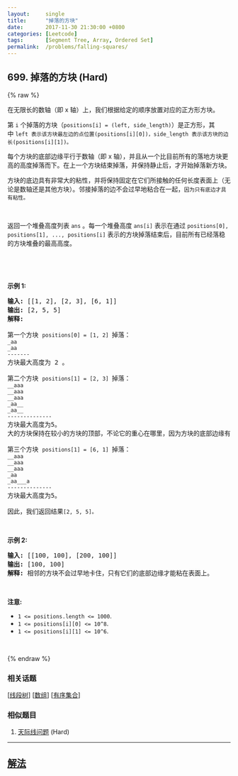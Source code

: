 ```yaml
---
layout:     single
title:      "掉落的方块"
date:       2017-11-30 21:30:00 +0800
categories: [Leetcode]
tags:       [Segment Tree, Array, Ordered Set]
permalink:  /problems/falling-squares/
---
```


## 699. 掉落的方块 (Hard)

{% raw %}

<p>在无限长的数轴（即 x 轴）上，我们根据给定的顺序放置对应的正方形方块。</p>

<p>第 <code>i</code> 个掉落的方块（<code>positions[i] = (left, side_length)</code>）是正方形，其中&nbsp;<code>left 表示该方块最左边的点位置(positions[i][0])，side_length 表示该方块的边长(positions[i][1])。</code></p>

<p>每个方块的底部边缘平行于数轴（即 x 轴），并且从一个比目前所有的落地方块更高的高度掉落而下。在上一个方块结束掉落，并保持静止后，才开始掉落新方块。</p>

<p>方块的底边具有非常大的粘性，并将保持固定在它们所接触的任何长度表面上（无论是数轴还是其他方块）。邻接掉落的边不会过早地粘合在一起，<code>因为只有底边才具有粘性。</code></p>

<p>&nbsp;</p>

<p>返回一个堆叠高度列表&nbsp;<code>ans</code> 。每一个堆叠高度&nbsp;<code>ans[i]</code>&nbsp;表示在通过&nbsp;<code>positions[0], positions[1], ..., positions[i]</code>&nbsp;表示的方块掉落结束后，目前所有已经落稳的方块堆叠的最高高度。</p>

<p>&nbsp;</p>

<p>&nbsp;</p>

<p><strong>示例 1:</strong></p>

<pre><strong>输入:</strong> [[1, 2], [2, 3], [6, 1]]
<strong>输出:</strong> [2, 5, 5]
<strong>解释:

</strong>第一个方块 <code>positions[0] = [1, 2] </code>掉落：
<code>_aa
_aa
-------
</code>方块最大高度为 2 。

第二个方块 <code>positions[1] = [2, 3] </code>掉落：
<code>__aaa
__aaa
__aaa
_aa__
_aa__
--------------
</code>方块最大高度为5。
大的方块保持在较小的方块的顶部，不论它的重心在哪里，因为方块的底部边缘有非常大的粘性。

第三个方块 <code>positions[1] = [6, 1] </code>掉落：
<code>__aaa
__aaa
__aaa
_aa
_aa___a
-------------- 
</code>方块最大高度为5。

因此，我们返回结果<code>[2, 5, 5]。</code>
</pre>

<p>&nbsp;</p>

<p><strong>示例 2:</strong></p>

<pre><strong>输入:</strong> [[100, 100], [200, 100]]
<strong>输出:</strong> [100, 100]
<strong>解释:</strong> 相邻的方块不会过早地卡住，只有它们的底部边缘才能粘在表面上。
</pre>

<p>&nbsp;</p>

<p><strong>注意:</strong></p>

<ul>
	<li><code>1 &lt;= positions.length &lt;= 1000</code>.</li>
	<li><code>1 &lt;= positions[i][0] &lt;= 10^8</code>.</li>
	<li><code>1 &lt;= positions[i][1] &lt;= 10^6</code>.</li>
</ul>

<p>&nbsp;</p>

{% endraw %}

### 相关话题
  [[线段树](https://github.com/awesee/leetcode/tree/main/tag/segment-tree/README.md)]
  [[数组](https://github.com/awesee/leetcode/tree/main/tag/array/README.md)]
  [[有序集合](https://github.com/awesee/leetcode/tree/main/tag/ordered-set/README.md)]

### 相似题目
  1. [天际线问题](/problems/the-skyline-problem) (Hard)

---

## [解法](https://github.com/awesee/leetcode/tree/main/problems/falling-squares)
